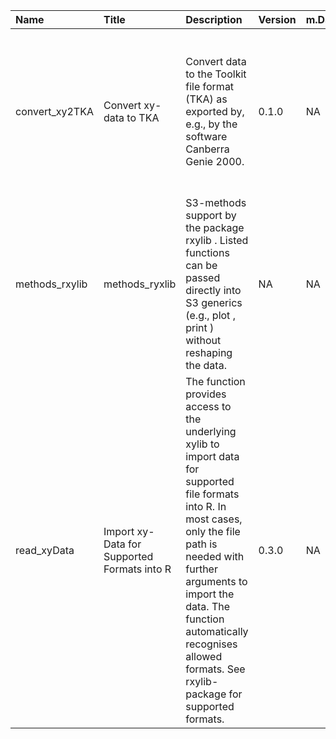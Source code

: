 

| Name           | Title                                       | Description                                                                                                                                                                                                                                                                                        | Version | m.Date | m.Time | Author                                                                                                                                                      | Citation                                                                                                                                                                                                                                                       |
|:---------------|:--------------------------------------------|:---------------------------------------------------------------------------------------------------------------------------------------------------------------------------------------------------------------------------------------------------------------------------------------------------|:--------|:-------|:-------|:------------------------------------------------------------------------------------------------------------------------------------------------------------|:---------------------------------------------------------------------------------------------------------------------------------------------------------------------------------------------------------------------------------------------------------------|
| convert_xy2TKA | Convert xy-data to TKA                      | Convert data to the Toolkit file format (TKA) as exported by, e.g., by the software Canberra Genie 2000.                                                                                                                                                                                           | 0.1.0   | NA     | NA     | Sebastian Kreutzer, IRAMAT-CRP2A, Université Bordeaux Montaigne (France) -                                                                               | Kreutzer, S., 2020. convert_xy2TKA(): Convert xy-data to TKA. Function version 0.1.0. In: Kreutzer, S., Friedrich, J., 2020. rxylib: Import XY-Data into R . R package version 0.2.5.9000-31. https://github.com/R-Lum/rxylib                                  |
| methods_rxylib | methods_ryxlib                              | S3-methods support by the package  rxylib . Listed functions can be passed directly into S3 generics (e.g.,  plot ,  print ) without reshaping the data.                                                                                                                                           | NA      | NA     | NA     | NA                                                                                                                                                          | NA                                                                                                                                                                                                                                                             |
| read_xyData    | Import xy-Data for Supported Formats into R | The function provides access to the underlying  xylib  to import data for supported file formats into R. In most cases, only the file path is needed with further arguments to import the data. The function automatically recognises allowed formats. See  rxylib-package  for supported formats. | 0.3.0   | NA     | NA     | Sebastian Kreutzer, IRAMAT-CRP2A, UMR 5060, CNRS - Université Bordeaux Montaigne (France), Johannes Friedrich, -  University of Bayreuth (Germany) -  | Kreutzer, S., Friedrich, J., 2020. read_xyData(): Import xy-Data for Supported Formats into R. Function version 0.3.0. In: Kreutzer, S., Friedrich, J., 2020. rxylib: Import XY-Data into R . R package version 0.2.5.9000-31. https://github.com/R-Lum/rxylib |

